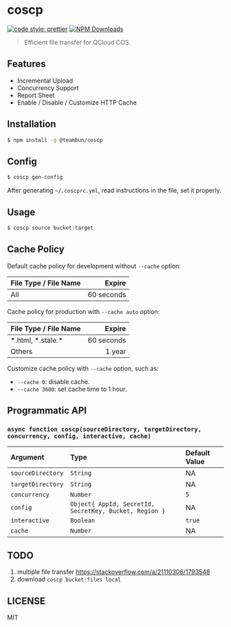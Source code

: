 # coscp

[![code style: prettier](https://img.shields.io/badge/code_style-prettier-ff69b4.svg)](https://github.com/prettier/prettier)
[![NPM Downloads](https://img.shields.io/npm/dm/@teambun/coscp.svg)](https://www.npmjs.com/package/@teambun/coscp)

> Efficient file transfer for QCloud COS.

## Features

- Incremental Upload
- Concurrency Support
- Report Sheet
- Enable / Disable / Customize HTTP Cache

## Installation

```sh
$ npm install -g @teambun/coscp
```

## Config

```sh
$ coscp gen-config
```

After generating `~/.coscprc.yml`, read instructions in the file, set it properly.

## Usage

```sh
$ coscp source bucket:target
```

## Cache Policy

Default cache policy for development without `--cache` option:

| File Type / File Name |     Expire |
| :-------------------- | ---------: |
| All                   | 60 seconds |

Cache policy for production with `--cache auto` option:

| File Type / File Name |     Expire |
| :-------------------- | ---------: |
| \*.html, \*.stale.\*  | 60 seconds |
| Others                |     1 year |

Customize cache policy with `--cache` option, such as:

- `--cache 0`: disable cache.
- `--cache 3600`: set cache time to 1 hour.

## Programmatic API

### `async function coscp(sourceDirectory, targetDirectory, concurrency, config, interactive, cache)`

| Argument          | Type                                                   | Default Value |
| :---------------- | :----------------------------------------------------- | :------------ |
| `sourceDirectory` | `String`                                               | NA            |
| `targetDirectory` | `String`                                               | NA            |
| `concurrency`     | `Number`                                               | `5`           |
| `config`          | `Object{ AppId, SecretId, SecretKey, Bucket, Region }` | NA            |
| `interactive`     | `Boolean`                                              | `true`        |
| `cache`           | `Number`                                               | NA            |

## TODO

1.  multiple file transfer
    https://stackoverflow.com/a/21110306/1793548
2.  download `coscp bucket:files local`

## LICENSE

MIT
